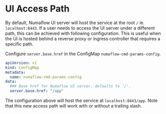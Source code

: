 # UI Access Path

By default, Numaflow UI server will host the service at the root `/` ie. `localhost:8443`. If a user needs to access the
UI server under a different path, this can be achieved with following configuration. This is useful when the UI is hosted
behind a reverse proxy or ingress controller that requires a specific path.

Configure `server.base.href` in the ConfigMap `numaflow-cmd-params-config`.

```yaml
apiVersion: v1
kind: ConfigMap
metadata:
  name: numaflow-cmd-params-config
data:
  ### Base href for Numaflow UI server, defaults to '/'.
  server.base.href: "/app"
```

The configuration above will host the service at `localhost:8443/app`. Note that this new access path will work with or
without a trailing slash.

